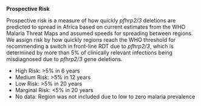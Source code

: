 **Prospective Risk**

Prospective risk is a measure of how quickly *pfhrp2\/3* deletions are predicted to spread in Africa based on current estimates from the WHO Malaria Threat Maps and assumed speeds for spreading between regions. We assign risk by how quickly regions reach the WHO threshold for recommending a switch in front-line RDT due to *pfhrp2\/3*, which is determined by more than 5% of clinically relevant infections being misdiagnosed due to *pfhrp2\/3* gene deletions.

- High Risk: >5% in 6 years
- Medium Risk: >5% in 12 years
- Low Risk: >5% in 20 years
- Marginal Risk: <5% in 20 years
- No data: Region was not included due to low to zero malaria prevalence